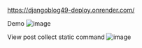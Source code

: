 
https://djangoblog49-deploy.onrender.com/

Demo 
![image](https://github.com/user-attachments/assets/d0079dbd-a4f3-49c1-9729-3b2ecad8a467)


View post collect static command
![image](https://github.com/user-attachments/assets/fce5c0e0-5051-4bf5-8728-26c067ce774b)




